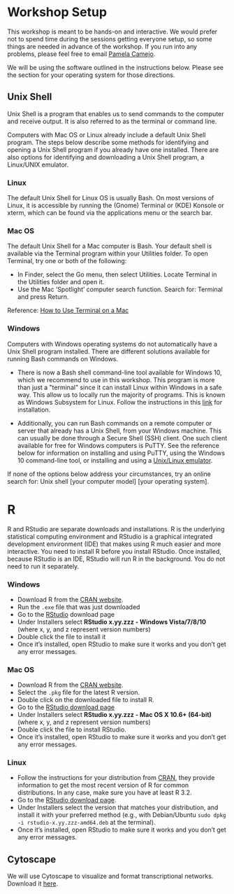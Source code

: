 # Workshop Setup

This workshop is meant to be hands-on and interactive. We would prefer not to spend time during the sessions getting everyone setup, so some things are needed in advance of the workshop. If you run into any problems, please feel free to email [Pamela Camejo](pcamejo@bio.puc.cl).

We will be using the software outlined in the instructions below. Please see the section for your operating system for those directions.

## Unix Shell

Unix Shell is a program that enables us to send commands to the computer and receive output. It is also referred to as the terminal or command line.

Computers with Mac OS or Linux already include a default Unix Shell program. The steps below describe some methods for identifying and opening a Unix Shell program if you already have one installed. There are also options for identifying and downloading a Unix Shell program, a Linux/UNIX emulator.

### Linux

The default Unix Shell for Linux OS is usually Bash. On most versions of Linux, it is accessible by running the (Gnome) Terminal or (KDE) Konsole or xterm, which can be found via the applications menu or the search bar.

### Mac OS

The default Unix Shell for a Mac computer is Bash. Your default shell is available via the Terminal program within your Utilities folder. To open Terminal, try one or both of the following:

- In Finder, select the Go menu, then select Utilities. Locate Terminal in the Utilities folder and open it.
- Use the Mac ‘Spotlight’ computer search function. Search for: Terminal and press Return.

Reference: [How to Use Terminal on a Mac](https://www.macworld.co.uk/how-to/mac-software/how-use-terminal-on-mac-3608274/)

### Windows

Computers with Windows operating systems do not automatically have a Unix Shell program installed. There are different solutions available for running Bash commands on Windows. 

- There is now a Bash shell command-line tool available for Windows 10, which we recommend to use in this workshop. This program is more than just a "terminal" since it can install Linux within Windows in a safe way. This allow us to locally run the majority of programs. This is known as Windows Subsystem for Linux. Follow the instructions in this [link](https://docs.microsoft.com/en-us/windows/wsl/install-win10) for installation.

- Additionally, you can run Bash commands on a remote computer or server that already has a Unix Shell, from your Windows machine. This can usually be done through a Secure Shell (SSH) client. One such client available for free for Windows computers is PuTTY. See the reference below for information on installing and using PuTTY, using the Windows 10 command-line tool, or installing and using a [Unix/Linux emulator](http://faculty.smu.edu/reynolds/unixtut/windows.html).

If none of the options below address your circumstances, try an online search for: Unix shell [your computer model] [your operating system].

# R

R and RStudio are separate downloads and installations. R is the underlying statistical computing environment and RStudio is a graphical integrated development environment (IDE) that makes using R much easier and more interactive. You need to install R before you install RStudio. Once installed, because RStudio is an IDE, RStudio will run R in the background. You do not need to run it separately.

### Windows

- Download R from the [CRAN website](http://cran.r-project.org/bin/windows/base/release.htm).
- Run the ```.exe``` file that was just downloaded
- Go to the [RStudio](https://www.rstudio.com/products/rstudio/download/#download) download page
- Under Installers select **RStudio x.yy.zzz - Windows Vista/7/8/10** (where x, y, and z represent version numbers)
- Double click the file to install it
- Once it’s installed, open RStudio to make sure it works and you don’t get any error messages.

### Mac OS

- Download R from the [CRAN website](http://cran.r-project.org/bin/macosx/).
- Select the ```.pkg``` file for the latest R version.
- Double click on the downloaded file to install R.
- Go to the [RStudio download page](https://www.rstudio.com/products/rstudio/download/#download)
- Under Installers select **RStudio x.yy.zzz - Mac OS X 10.6+ (64-bit)** (where x, y, and z represent version numbers)
- Double click the file to install RStudio.
- Once it’s installed, open RStudio to make sure it works and you don’t get any error messages.

### Linux

- Follow the instructions for your distribution from [CRAN](https://cloud.r-project.org/bin/linux), they provide information to get the most recent version of R for common distributions. In any case, make sure you have at least R 3.2.
- Go to the [RStudio download page](https://www.rstudio.com/products/rstudio/download/#download).
- Under Installers select the version that matches your distribution, and install it with your preferred method (e.g., with Debian/Ubuntu ```sudo dpkg -i rstudio-x.yy.zzz-amd64.deb``` at the terminal).
- Once it’s installed, open RStudio to make sure it works and you don’t get any error messages.

## Cytoscape

We will use Cytoscape to visualize and format transcriptional networks. Download it [here](https://cytoscape.org/download.html).
